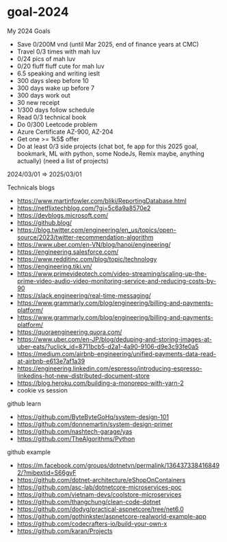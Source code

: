 # goal-2024
My 2024 Goals

- Save 0/200M vnd (until Mar 2025, end of finance years at CMC)
- Travel 0/3 times with mah luv
- 0/24 pics of mah luv
- 0/20 fluff fluff cute for mah luv
- 6.5 speaking and writing ieslt
- 300 days sleep before 10
- 300 days wake up before 7
- 300 days work out
- 30 new receipt
- 1/300 days follow schedule
- Read 0/3 technical book
- Do 0/300 Leetcode problem
- Azure Certificate AZ-900, AZ-204
- Get one >= 1k5$ offer
- Do at least 0/3 side projects (chat bot, fe app for this 2025 goal, bookmark, ML with python, some NodeJs, Remix maybe, anything actually) (need a list of projects)

2024/03/01 => 2025/03/01

Technicals blogs
- https://www.martinfowler.com/bliki/ReportingDatabase.html
- https://netflixtechblog.com/?gi=5c6a9a8570e2
- https://devblogs.microsoft.com/
- https://github.blog/
- https://blog.twitter.com/engineering/en_us/topics/open-source/2023/twitter-recommendation-algorithm
- https://www.uber.com/en-VN/blog/hanoi/engineering/
- https://engineering.salesforce.com/
- https://www.redditinc.com/blog/topic/technology
- https://engineering.tiki.vn/
- https://www.primevideotech.com/video-streaming/scaling-up-the-prime-video-audio-video-monitoring-service-and-reducing-costs-by-90
- https://slack.engineering/real-time-messaging/
- https://www.grammarly.com/blog/engineering/billing-and-payments-platform/
- https://www.grammarly.com/blog/engineering/billing-and-payments-platform/
- https://quoraengineering.quora.com/
- https://www.uber.com/en-JP/blog/deduping-and-storing-images-at-uber-eats/?uclick_id=8711bcb5-d2a1-4a90-9106-d9e3c93fe0a5
- https://medium.com/airbnb-engineering/unified-payments-data-read-at-airbnb-e613e7af1a39
- https://engineering.linkedin.com/espresso/introducing-espresso-linkedins-hot-new-distributed-document-store
- https://blog.heroku.com/building-a-monorepo-with-yarn-2
- cookie vs session

github learn
- https://github.com/ByteByteGoHq/system-design-101
- https://github.com/donnemartin/system-design-primer
- https://github.com/nashtech-garage/yas
- https://github.com/TheAlgorithms/Python

github example
- https://m.facebook.com/groups/dotnetvn/permalink/1364373384168492/?mibextid=S66gvF
- https://github.com/dotnet-architecture/eShopOnContainers
- https://github.com/asc-lab/dotnetcore-microservices-poc
- https://github.com/vietnam-devs/coolstore-microservices
- https://github.com/thangchung/clean-code-dotnet
- https://github.com/dodyg/practical-aspnetcore/tree/net6.0
- https://github.com/gothinkster/aspnetcore-realworld-example-app
- https://github.com/codecrafters-io/build-your-own-x
- https://github.com/karan/Projects
